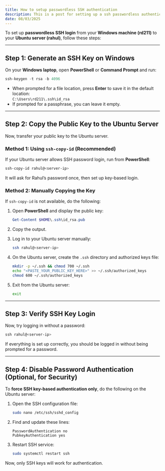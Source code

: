 ```yaml
---
title: How to setup passwordless SSH authentication
description: This is a post for setting up a ssh passwordless authentication
date: 08/03/2025
---
```


To set up **passwordless SSH login** from your **Windows machine (rd211)** to your **Ubuntu server (rahul)**, follow these steps:

---

## **Step 1: Generate an SSH Key on Windows**

On your **Windows laptop**, open **PowerShell** or **Command Prompt** and run:

```powershell
ssh-keygen -t rsa -b 4096
```

-   When prompted for a file location, press **Enter** to save it in the default location:  
     `C:\Users\rd211\.ssh\id_rsa`
-   If prompted for a passphrase, you can leave it empty.

---

## **Step 2: Copy the Public Key to the Ubuntu Server**

Now, transfer your public key to the Ubuntu server.

### **Method 1: Using `ssh-copy-id` (Recommended)**

If your Ubuntu server allows SSH password login, run from **PowerShell**:

```powershell
ssh-copy-id rahul@<server-ip>
```

It will ask for Rahul’s password once, then set up key-based login.

### **Method 2: Manually Copying the Key**

If `ssh-copy-id` is not available, do the following:

1. Open **PowerShell** and display the public key:

    ```powershell
    Get-Content $HOME\.ssh\id_rsa.pub
    ```

2. Copy the output.
3. Log in to your Ubuntu server manually:

    ```bash
    ssh rahul@<server-ip>
    ```

4. On the Ubuntu server, create the `.ssh` directory and authorized keys file:

    ```bash
    mkdir -p ~/.ssh && chmod 700 ~/.ssh
    echo "<PASTE_YOUR_PUBLIC_KEY_HERE>" >> ~/.ssh/authorized_keys
    chmod 600 ~/.ssh/authorized_keys
    ```

5. Exit from the Ubuntu server:

    ```bash
    exit
    ```

---

## **Step 3: Verify SSH Key Login**

Now, try logging in without a password:

```powershell
ssh rahul@<server-ip>
```

If everything is set up correctly, you should be logged in without being prompted for a password.

---

## **Step 4: Disable Password Authentication (Optional, for Security)**

To **force SSH key-based authentication only**, do the following on the Ubuntu server:

1. Open the SSH configuration file:

    ```bash
    sudo nano /etc/ssh/sshd_config
    ```

2. Find and update these lines:

    ```plaintext
    PasswordAuthentication no
    PubkeyAuthentication yes
    ```

3. Restart SSH service:

    ```bash
    sudo systemctl restart ssh
    ```

Now, only SSH keys will work for authentication.
